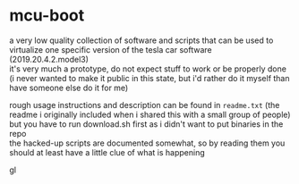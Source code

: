 # mcu-boot
a very low quality collection of software and scripts that can be used to virtualize one specific version of the tesla car software (2019.20.4.2.model3)\
it's very much a prototype, do not expect stuff to work or be properly done (i never wanted to make it public in this state, but i'd rather do it myself than have someone else do it for me)

rough usage instructions and description can be found in `readme.txt` (the readme i originally included when i shared this with a small group of people) but you have to run download.sh first as i didn't want to put binaries in the repo\
the hacked-up scripts are documented somewhat, so by reading them you should at least have a little clue of what is happening

gl

